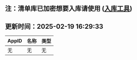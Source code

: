 ## 注：清单库已加密想要入库请使用 ([入库工具](https://github.com/BlankTMing/ManifestAutoUpdate/releases))

## 更新时间：2025-02-19 16:29:33
| AppID | 名称 | 类型  |
| :-------------------- | :----------------------------- | :----------- |
| 无 | 无 | 无 |
